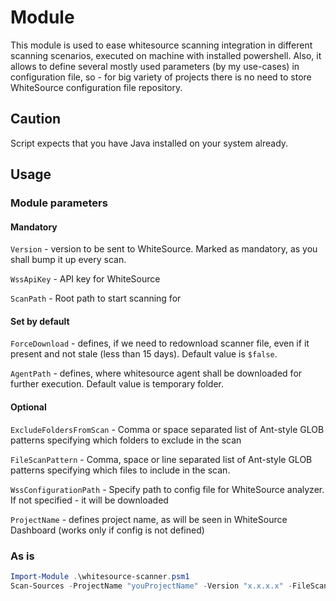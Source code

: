 # Module

This module is used to ease whitesource scanning integration in different scanning scenarios, executed on machine with installed powershell. Also, it allows to define several mostly used parameters (by my use-cases) in configuration file, so - for big variety of projects there is no need to store WhiteSource configuration file repository.

## Caution

Script expects that you have Java installed on your system already.

## Usage

### Module parameters

#### Mandatory

```Version``` - version to be sent to WhiteSource. Marked as mandatory, as you shall bump it up every scan.

```WssApiKey``` - API key for WhiteSource

```ScanPath``` - Root path to start scanning for

#### Set by default

```ForceDownload``` - defines, if we need to redownload scanner file, even if it present and not stale (less than 15 days). Default value is ```$false```.

```AgentPath``` - defines, where whitesource agent shall be downloaded for further execution. Default value is temporary folder.

#### Optional

```ExcludeFoldersFromScan``` - Comma or space separated list of Ant-style GLOB patterns specifying which folders to exclude in the scan

```FileScanPattern``` - Comma, space or line separated list of Ant-style GLOB patterns specifying which files to include in the scan. 

```WssConfigurationPath``` - Specify path to config file for WhiteSource analyzer. If not specified - it will be downloaded

```ProjectName``` - defines project name, as will be seen in WhiteSource Dashboard (works only if config is not defined)

### As is

```powershell
Import-Module .\whitesource-scanner.psm1
Scan-Sources -ProjectName "youProjectName" -Version "x.x.x.x" -FileScanPattern "**/*.cs **/*.js **/*.scss **/*.jsx **/*.cxx **/*.c++ **/*.h **/*.hpp **/*.hxx" -WssApiKey "youWhiteSourceApiKey" -ScanPath "youProjectRootFolder"
```